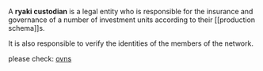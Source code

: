 A **ryaki custodian** is a legal entity who is responsible for the insurance and governance of a number of investment units according to their [[production schema]]s.

It is also responsible to verify the identities of the members of the network.

please check: [ovns](//ovns.github.io)
